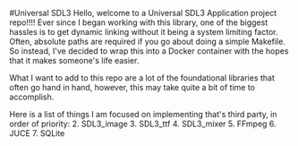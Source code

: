 #Universal SDL3
    Hello, welcome to a Universal SDL3 Application project repo!!!! Ever
since I began working with this library, one of the biggest hassles is
to get dynamic linking without it being a system limiting factor. Often,
absolute paths are required if you go about doing a simple Makefile. So
instead, I've decided to wrap this into a Docker container with the hopes
that it makes someone's life easier.

What I want to add to this repo are a lot of the foundational libraries
that often go hand in hand, however, this may take quite a bit of time to
accomplish. 

Here is a list of things I am focused on implementing that's third party, 
in order of priority:
    2. SDL3_image
    3. SDL3_ttf
    4. SDL3_mixer
    5. FFmpeg
    6. JUCE
    7. SQLite